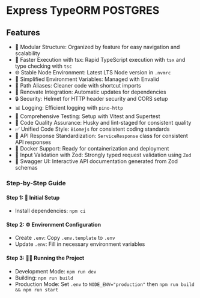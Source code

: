 # Express TypeORM POSTGRES

## Features

- 📁 Modular Structure: Organized by feature for easy navigation and scalability
- 💨 Faster Execution with tsx: Rapid TypeScript execution with `tsx` and type checking with `tsc`
- 🌐 Stable Node Environment: Latest LTS Node version in `.nvmrc`
- 🔧 Simplified Environment Variables: Managed with Envalid
- 🔗 Path Aliases: Cleaner code with shortcut imports
- 🔄 Renovate Integration: Automatic updates for dependencies
- 🔒 Security: Helmet for HTTP header security and CORS setup
- 📊 Logging: Efficient logging with `pino-http`
- 🧪 Comprehensive Testing: Setup with Vitest and Supertest
- 🔑 Code Quality Assurance: Husky and lint-staged for consistent quality
- ✅ Unified Code Style: `Biomejs` for consistent coding standards
- 📃 API Response Standardization: `ServiceResponse` class for consistent API responses
- 🐳 Docker Support: Ready for containerization and deployment
- 📝 Input Validation with Zod: Strongly typed request validation using `Zod`
- 🧩 Swagger UI: Interactive API documentation generated from Zod schemas

### Step-by-Step Guide

#### Step 1: 🚀 Initial Setup

- Install dependencies: `npm ci`

#### Step 2: ⚙️ Environment Configuration

- Create `.env`: Copy `.env.template` to `.env`
- Update `.env`: Fill in necessary environment variables

#### Step 3: 🏃‍♂️ Running the Project

- Development Mode: `npm run dev`
- Building: `npm run build`
- Production Mode: Set `.env` to `NODE_ENV="production"` then `npm run build && npm run start`
